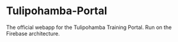 # Tulipohamba-Portal
The official webapp for the Tulipohamba Training Portal. Run on the Firebase architecture.
